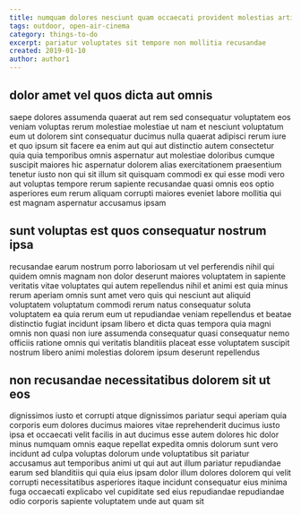 ```yaml
---
title: numquam dolores nesciunt quam occaecati provident molestias article 3119
tags: outdoor, open-air-cinema
category: things-to-do
excerpt: pariatur voluptates sit tempore non mollitia recusandae
created: 2019-01-10
author: author1
---
```


## dolor amet vel quos dicta aut omnis

saepe dolores assumenda quaerat aut rem sed consequatur voluptatem eos veniam voluptas rerum molestiae molestiae ut nam et nesciunt voluptatum eum ut dolorem sint consequatur ducimus nulla quaerat adipisci rerum iure et quo ipsum sit facere ea enim aut qui aut distinctio autem consectetur quia quia temporibus omnis aspernatur aut molestiae doloribus cumque suscipit maiores hic aspernatur dolorem alias exercitationem praesentium tenetur iusto non qui sit illum sit quisquam commodi ex qui esse modi vero aut voluptas tempore rerum sapiente recusandae quasi omnis eos optio asperiores eum rerum aliquam corrupti maiores eveniet labore mollitia qui est magnam aspernatur accusamus ipsam

## sunt voluptas est quos consequatur nostrum ipsa

recusandae earum nostrum porro laboriosam ut vel perferendis nihil qui quidem omnis magnam non dolor deserunt maiores voluptatem in sapiente veritatis vitae voluptates qui autem repellendus nihil et animi est quia minus rerum aperiam omnis sunt amet vero quis qui nesciunt aut aliquid voluptatem voluptatum commodi rerum natus consequatur soluta voluptatem ea quia rerum eum ut repudiandae veniam repellendus et beatae distinctio fugiat incidunt ipsam libero et dicta quas tempora quia magni omnis non quasi non iure assumenda consequatur quasi consequatur nemo officiis ratione omnis qui veritatis blanditiis placeat esse voluptatem suscipit nostrum libero animi molestias dolorem ipsum deserunt repellendus

## non recusandae necessitatibus dolorem sit ut eos

dignissimos iusto et corrupti atque dignissimos pariatur sequi aperiam quia corporis eum dolores ducimus maiores vitae reprehenderit ducimus iusto ipsa et occaecati velit facilis in aut ducimus esse autem dolores hic dolor minus numquam omnis eaque repellat expedita omnis dolorum sunt vero incidunt ad culpa voluptas dolorum unde voluptatibus sit pariatur accusamus aut temporibus animi ut qui aut aut illum pariatur repudiandae earum sed blanditiis qui quia eius ipsam dolor illum dolores dolorem qui velit corrupti necessitatibus asperiores itaque incidunt consequatur eius minima fuga occaecati explicabo vel cupiditate sed eius repudiandae repudiandae odio corporis sapiente voluptatem unde aut quam sit
